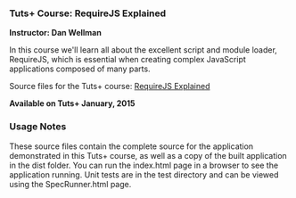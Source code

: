 ### Tuts+ Course: RequireJS Explained
**Instructor: Dan Wellman**

In this course we'll learn all about the excellent script and module loader, RequireJS, which is essential when creating complex JavaScript applications composed of many parts.

Source files for the Tuts+ course: [RequireJS Explained](https://code.tutsplus.com/courses)

**Available on Tuts+ January, 2015**

### Usage Notes

These source files contain the complete source for the application demonstrated in this Tuts+ course, as well as a copy of the built application in the dist folder. You can run the index.html page in a browser to see the application running. Unit tests are in the test directory and can be viewed using the SpecRunner.html page.


